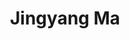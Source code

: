 ---
layout: page
title: Jingyang Ma
description: 
img: #assets/img/bio-photo.jpg
redirect:
year: 2021
category: PhD Students
---